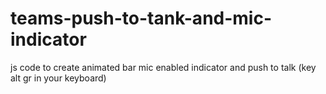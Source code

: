 # teams-push-to-tank-and-mic-indicator
js code to create animated bar mic enabled indicator and push to talk (key alt gr in your keyboard)
